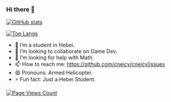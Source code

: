 ### Hi there 👋
[![GitHub stats](https://github-readme-stats-cneicy.vercel.app/api?username=cneicy&show_icons=true&theme=tokyonight)](https://github.com/cniecy/github-readme-stats)

[![Top Langs](https://github-readme-stats-cneicy.vercel.app/api/top-langs/?username=cneicy&layout=compact&theme=blueberry&card_width=445)](https://github.com/cneicy/github-readme-stats)

- 🌱 I’m a student in Hebei.
- 👯 I’m looking to collaborate on Game Dev.
- 🤔 I’m looking for help with Math.
- 📫 How to reach me: https://github.com/cneicy/cneicy/issues
- 😄 Pronouns: Armed Helicopter.
- ⚡ Fun fact: Just a Hebei Student.

[![Page Views Count](https://badges.toozhao.com/badges/01GMEV5DFNT4YVXEXA5G6W998P/green.svg)](https://badges.toozhao.com/stats/01GMEV5DFNT4YVXEXA5G6W998P "Get your own page views count badge on badges.toozhao.com")
